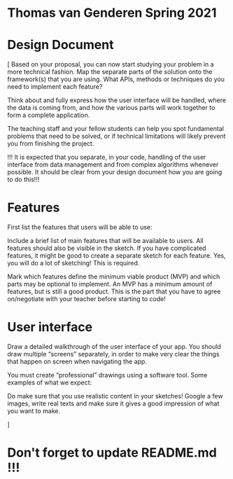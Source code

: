 # Thomas van Genderen Spring 2021 

# Design Document

[
    Based on your proposal, you can now start studying your problem in a more technical fashion. Map the separate parts of the solution onto the framework(s) that you are using. What APIs, methods or techniques do you need to implement each feature?

Think about and fully express how the user interface will be handled, where the data is coming from, and how the various parts will work together to form a complete application.

The teaching staff and your fellow students can help you spot fundamental problems that need to be solved, or if technical limitations will likely prevent you from finishing the project.

!!! It is expected that you separate, in your code, handling of the user interface from data management and from complex algorithms whenever possible. It should be clear from your design document how you are going to do this!!!


# Features
First list the features that users will be able to use:

Include a brief list of main features that will be available to users. All features should also be visible in the sketch. If you have complicated features, it might be good to create a separate sketch for each feature. Yes, you will do a lot of sketching! This is required.

Mark which features define the minimum viable product (MVP) and which parts may be optional to implement. An MVP has a minimum amount of features, but is still a good product. This is the part that you have to agree on/negotiate with your teacher before starting to code!

# User interface
Draw a detailed walkthrough of the user interface of your app. You should draw multiple “screens” separately, in order to make very clear the things that happen on screen when navigating the app.

You must create “professional” drawings using a software tool. Some examples of what we expect:


Do make sure that you use realistic content in your sketches! Google a few images, write real texts and make sure it gives a good impression of what you want to make.


] 


# Don't forget to update README.md !!!
